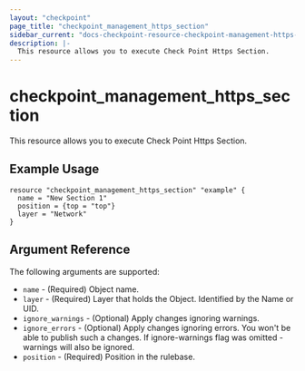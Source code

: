 ```yaml
---
layout: "checkpoint"
page_title: "checkpoint_management_https_section"
sidebar_current: "docs-checkpoint-resource-checkpoint-management-https-section"
description: |-
  This resource allows you to execute Check Point Https Section.
---
```


# checkpoint_management_https_section

This resource allows you to execute Check Point Https Section.

## Example Usage


```hcl
resource "checkpoint_management_https_section" "example" {
  name = "New Section 1"
  position = {top = "top"}
  layer = "Network"
}
```

## Argument Reference

The following arguments are supported:

* `name` - (Required) Object name. 
* `layer` - (Required) Layer that holds the Object. Identified by the Name or UID. 
* `ignore_warnings` - (Optional) Apply changes ignoring warnings. 
* `ignore_errors` - (Optional) Apply changes ignoring errors. You won't be able to publish such a changes. If ignore-warnings flag was omitted - warnings will also be ignored. 
* `position` - (Required) Position in the rulebase. 
